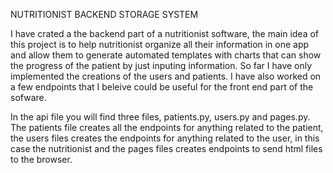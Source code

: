 NUTRITIONIST BACKEND STORAGE SYSTEM

I have crated a the backend part of a nutritionist software, the main idea of this project is to help
nutritionist organize all their information in one app and allow them to generate automated templates
with charts that can show the progress of the patient by just inputing information. So far I have only implemented the creations of the users and patients. I have also worked on a few endpoints that I beleive could be useful for the front end part of the sofware. 

In the api file you will find three files, patients.py, users.py and pages.py. The patients file creates all the endpoints for anything related to the patient, the users files creates the endpoints for anything related to the user, in this case the nutritionist and the pages files creates endpoints to send html files to the browser. 